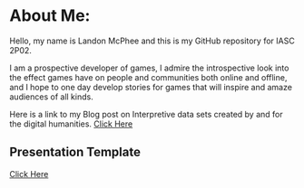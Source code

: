 # About Me:

  Hello, my name is Landon McPhee and this is my GitHub repository for IASC 2P02.
  
  I am a prospective developer of games, I admire the introspective look into the effect games have on people and communities both online and offline, and I hope to one day develop stories for games that will inspire and amaze audiences of all kinds.

Here is a link to my Blog post on Interpretive data sets created by and for the digital humanities.
  [Click Here](Blog)

## Presentation Template
[Click Here](reveal/index.html)
